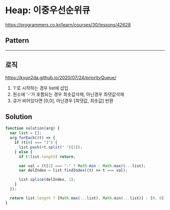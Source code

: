 # Heap: 이중우선순위큐

https://programmers.co.kr/learn/courses/30/lessons/42628

## Pattern

---

## 로직

https://kyun2da.github.io/2020/07/24/priorityQueue/

1. 'I'로 시작하는 경우 list에 삽입
2. 원소에 '-'가 포함되는 경우 최솟값삭제, 아닌경우 최댓값삭제
3. 큐가 비어있다면 [0,0], 아닌경우 [최댓값, 최솟값] 반환

## Solution

```javascript
function solution(arg) {
  var list = [];
  arg.forEach((t) => {
    if (t[0] === "I") {
      list.push(+t.split(" ")[1]);
    } else {
      if (!list.length) return;

      var val = (t[2] === "-" ? Math.min : Math.max)(...list);
      var delIndex = list.findIndex((t) => t === val);

      list.splice(delIndex, 1);
    }
  });

  return list.length ? [Math.max(...list), Math.min(...list)] : [0, 0];
}
```
